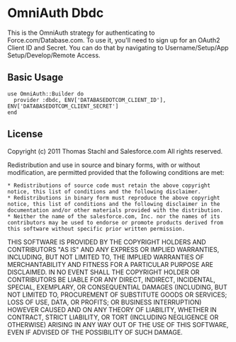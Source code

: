 # OmniAuth Dbdc

This is the OmniAuth strategy for authenticating to Force.com/Database.com. To
use it, you'll need to sign up for an OAuth2 Client ID and Secret. You can do
that by navigating to Username/Setup/App Setup/Develop/Remote Access.

## Basic Usage

    use OmniAuth::Builder do
      provider :dbdc, ENV['DATABASEDOTCOM_CLIENT_ID'], ENV['DATABASEDOTCOM_CLIENT_SECRET']
    end

## License

Copyright (c) 2011 Thomas Stachl and Salesforce.com
All rights reserved.

Redistribution and use in source and binary forms, with or without modification, are permitted provided that the following conditions are met:

    * Redistributions of source code must retain the above copyright notice, this list of conditions and the following disclaimer.
    * Redistributions in binary form must reproduce the above copyright notice, this list of conditions and the following disclaimer in the documentation and/or other materials provided with the distribution.
    * Neither the name of the salesforce.com, Inc. nor the names of its contributors may be used to endorse or promote products derived from this software without specific prior written permission.

THIS SOFTWARE IS PROVIDED BY THE COPYRIGHT HOLDERS AND CONTRIBUTORS "AS IS" AND ANY EXPRESS OR IMPLIED WARRANTIES, INCLUDING, BUT NOT LIMITED TO, THE IMPLIED WARRANTIES OF MERCHANTABILITY AND FITNESS FOR A PARTICULAR PURPOSE ARE DISCLAIMED. IN NO EVENT SHALL THE COPYRIGHT HOLDER OR CONTRIBUTORS BE LIABLE FOR ANY DIRECT, INDIRECT, INCIDENTAL, SPECIAL, EXEMPLARY, OR CONSEQUENTIAL DAMAGES (INCLUDING, BUT NOT LIMITED TO, PROCUREMENT OF SUBSTITUTE GOODS OR SERVICES; LOSS OF USE, DATA, OR PROFITS; OR BUSINESS INTERRUPTION) HOWEVER CAUSED AND ON ANY THEORY OF LIABILITY, WHETHER IN CONTRACT, STRICT LIABILITY, OR TORT (INCLUDING NEGLIGENCE OR OTHERWISE) ARISING IN ANY WAY OUT OF THE USE OF THIS SOFTWARE, EVEN IF ADVISED OF THE POSSIBILITY OF SUCH DAMAGE.